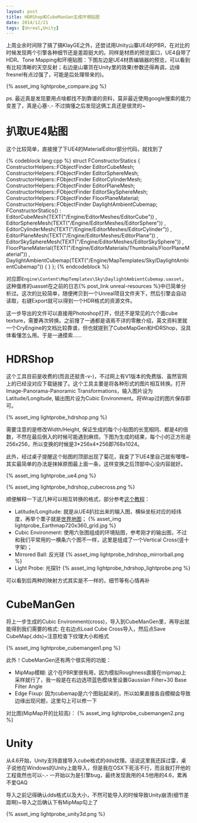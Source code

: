 ```yaml
---
layout: post
title: HDRShop和CubeManGen生成环境贴图
date: 2014/12/21
tags: [Unreal,Unity]
---
```


上周业余时间除了搞了搞KlayGE之外，还尝试用Unity山寨UE4的PBR，在对比的时候发现两个引擎各种细节还是差距挺大的。同样是材质的预览窗口，UE4自带了HDR、Tone Mapping和环境贴图：下图左边是UE4材质编辑器的预览，可以看到有比较清晰的天空反射；右边是山寨货在Unity里的效果(参数还得再调，边缘fresnel有点过强了，可能是后处理带来的)。

<!--more-->

{% asset_img lightprobe_compare.jpg %}

ps. 最近真是发现要用点啥都找不到靠谱的资料，莫非最近使用google搜索的能力变差了，真是心塞-.- 不过搞懂之后发现这俩工具还是很灵的~

# 扒取UE4贴图

这个比较简单，直接搜了下UE4的MaterialEditor部分代码，就找到了

{% codeblock lang:cpp %}
struct FConstructorStatics
{
  ConstructorHelpers::FObjectFinder<UStaticMesh> EditorCubeMesh;
  ConstructorHelpers::FObjectFinder<UStaticMesh> EditorSphereMesh;
  ConstructorHelpers::FObjectFinder<UStaticMesh> EditorCylinderMesh;
  ConstructorHelpers::FObjectFinder<UStaticMesh> EditorPlaneMesh;
  ConstructorHelpers::FObjectFinder<UStaticMesh> EditorSkySphereMesh;
  ConstructorHelpers::FObjectFinder<UMaterial> FloorPlaneMaterial;
  ConstructorHelpers::FObjectFinder<UTextureCube> DaylightAmbientCubemap;
  FConstructorStatics()
    : EditorCubeMesh(TEXT("/Engine/EditorMeshes/EditorCube"))
    , EditorSphereMesh(TEXT("/Engine/EditorMeshes/EditorSphere"))
    , EditorCylinderMesh(TEXT("/Engine/EditorMeshes/EditorCylinder"))
    , EditorPlaneMesh(TEXT("/Engine/EditorMeshes/EditorPlane"))
    , EditorSkySphereMesh(TEXT("/Engine/EditorMeshes/EditorSkySphere"))
    , FloorPlaneMaterial(TEXT("/Engine/EditorMaterials/Thumbnails/FloorPlaneMaterial"))
    , DaylightAmbientCubemap(TEXT("/Engine/MapTemplates/Sky/DaylightAmbientCubemap"))
  {
  }
};
{% endcodeblock %}

对应即`Engine\Content\MapTemplates\Sky\DaylightAmbientCubemap.uasset`，这种蛋疼的uasset在之前的日志{% post_link unreal-resources %}中已简单分析过。这次的比较简单，随便拷贝到一个Unreal项目文件夹下，然后引擎会自动读取，右键Export就可以得到一个HDR格式的资源文件。

这一步导出的文件可以直接用Photoshop打开，但还不是常见的六个面cube texture，需要再次转换。之前搜了一通都是语焉不详的零散介绍，英文资料里就一个CryEngine的文档比较靠谱，但也就提到了CubeMapGen和HDRShop，没具体看懂怎么用。于是一通摸索……

# HDRShop

这个工具目前是收费的(而且还挺贵-v-)，不过网上有V1版本的免费版、虽然官网上的已经没对应下载链接了。这个工具主要是将各种形式的图片相互转换。打开Image-Panorama-Panoramic Transformations，输入图片设为Latitude/Longitude, 输出图片设为Cubic Environment。将Wrap过的图片保存即可。

{% asset_img lightprobe_hdrshop.png %}

需要注意的是修改Width/Height, 保证生成的每个小贴图的长宽相同、都是4的倍数，不然在最后倒入的时候可能遇到麻烦。下图为生成的结果，每个小的正方形是256x256，所以变换的时候是3\*256x4\*256即768x1024。

此外，经过桌子提醒这个贴图的顶部出现了菊花，我查了下UE4里自己就有嘿嘿~其实最简单的办法是抹掉原图最上面一条，这样变换之后顶部中心没内容就好。

{% asset_img lightprobe_ue4.png %}

{% asset_img lightprobe_hdrshop_cubecross.png %}

顺便解释一下这几种可以相互转换的格式，部分参考[这个教程](http://www.cicw.org/bbs/read.php?tid=333&page=2)：

- Latitude/Longitude: 就是从UE4扒拉出来的输入图，横纵坐标对应的经纬度，再举个栗子就是[世界地图](http://en.wikipedia.org/wiki/Geographic_coordinate_system)；
{% asset_img lightprobe_Earthmap720x360_grid.jpg %}
- Cubic Environment: 使用六张图组成的环境贴图，参考刚才的输出图，不过和我们平常用的一横条六个图不一样，这里是组成了一个Vertical Cross(竖十字架)；
- Mirrored Ball: 反光球
{% asset_img lightprobe_hdrshop_mirrorball.png %}
- Light Probe: 光探针
{% asset_img lightprobe_hdrshop_lightprobe.png %}

可以看到后两种的映射方式其实是不一样的，细节等有心情再补

# CubeManGen

将上一步生成的Cubic Environment(cross)，导入到CubeManGen里，再导出就能得到我们需要的格式: 在右边点Load Cube Cross导入，然后点Save CubeMap(.dds)~注意检查下纹理大小和格式

{% asset_img lightprobe_cubemangen1.png %}

此外！CubeManGen还有两个很实用的功能：

- MipMap模糊: 这个在PBR里很有用，因为模拟Roughness直接在mipmap上采样就行了，我一般是在右边选项蓝色模块里设置Gaussian Filter+30 Base Filter Angle
- Edge Fixup: 因为cubemap是六个图贴起来的，所以如果直接各自模糊会导致边缘出现问题，这里勾上可以修一下

对比图(MipMap开的比较高)：
{% asset_img lightprobe_cubemangen2.png %}

# Unity

从4.6开始，Unity支持直接导入cube格式的dds纹理。话说这里我还踩过雷，桌子说他在Windows的Unity上能导入，但是我在OSX下死活不行，而且我打开他的工程竟然也可以-.- 一开始以为是引擎bug，最终发现我用的4.5他用的4.6，累再不爱QAQ

导入之前记得确认dds格式以及大小，不然可能导入的时候导致Unity崩溃(细节差距啊)~导入之后确认下有MipMap勾上了

{% asset_img lightprobe_unity3d.png %}